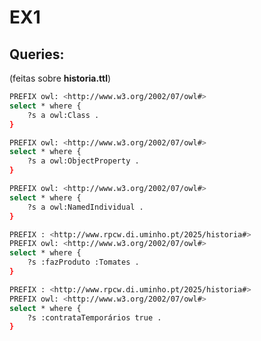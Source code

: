 # EX1

## Queries:
(feitas sobre __historia.ttl__)
```bash
PREFIX owl: <http://www.w3.org/2002/07/owl#>
select * where {
    ?s a owl:Class .
}
```

```bash
PREFIX owl: <http://www.w3.org/2002/07/owl#>
select * where {
    ?s a owl:ObjectProperty .
}
```

```bash
PREFIX owl: <http://www.w3.org/2002/07/owl#>
select * where {
    ?s a owl:NamedIndividual .
}
```

```bash
PREFIX : <http://www.rpcw.di.uminho.pt/2025/historia#>
PREFIX owl: <http://www.w3.org/2002/07/owl#>
select * where {
    ?s :fazProduto :Tomates .
}
```

```bash
PREFIX : <http://www.rpcw.di.uminho.pt/2025/historia#>
PREFIX owl: <http://www.w3.org/2002/07/owl#>
select * where {
    ?s :contrataTemporários true .
}
```